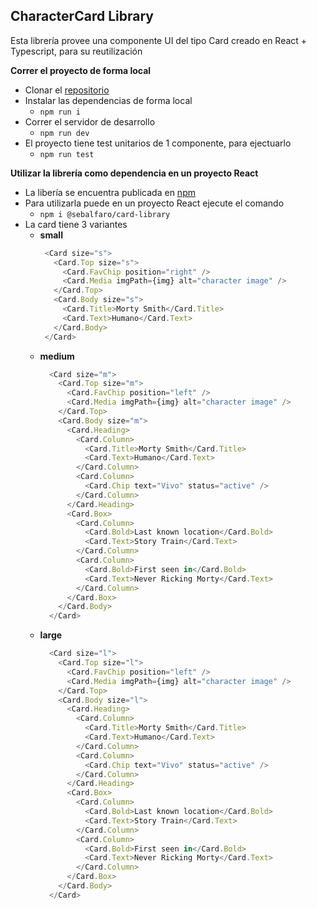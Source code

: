 ## CharacterCard Library

Esta librería provee una componente UI del tipo Card creado en React + Typescript, para su reutilización

**Correr el proyecto de forma local**
- Clonar el [repositorio](https://github.com/sebalfaro/character-card)
 - Instalar las dependencias de forma local
	 - `npm run i`
 - Correr el servidor de desarrollo
	 - `npm run dev`
- El proyecto tiene test unitarios de 1 componente, para ejectuarlo
	 - `npm run test`
	
**Utilizar la librería como dependencia en un proyecto React**
- La libería se encuentra publicada en [npm](https://www.npmjs.com/package/@sebalfaro/card-library)
 - Para utilizarla puede en un proyecto React ejecute el comando
	 - `npm i @sebalfaro/card-library`
- La card tiene 3 variantes 
	- **small**
		```typescript
		 <Card size="s">
		   <Card.Top size="s">
		     <Card.FavChip position="right" />
		     <Card.Media imgPath={img} alt="character image" />
		   </Card.Top>
		   <Card.Body size="s">
		     <Card.Title>Morty Smith</Card.Title>
		     <Card.Text>Humano</Card.Text>
		   </Card.Body>
		 </Card>
		```     
	- **medium**
		```typescript
	      <Card size="m">
	        <Card.Top size="m">
	          <Card.FavChip position="left" />
	          <Card.Media imgPath={img} alt="character image" />
	        </Card.Top>
	        <Card.Body size="m">
	          <Card.Heading>
	            <Card.Column>
	              <Card.Title>Morty Smith</Card.Title>
	              <Card.Text>Humano</Card.Text>
	            </Card.Column>
	            <Card.Column>
	              <Card.Chip text="Vivo" status="active" />
	            </Card.Column>
	          </Card.Heading>
	          <Card.Box>
	            <Card.Column>
	              <Card.Bold>Last known location</Card.Bold>
	              <Card.Text>Story Train</Card.Text>
	            </Card.Column>
	            <Card.Column>
	              <Card.Bold>First seen in</Card.Bold>
	              <Card.Text>Never Ricking Morty</Card.Text>
	            </Card.Column>
	          </Card.Box>
	        </Card.Body>
	      </Card>
		```
	- **large**
		```typescript
	      <Card size="l">
	        <Card.Top size="l">
	          <Card.FavChip position="left" />
	          <Card.Media imgPath={img} alt="character image" />
	        </Card.Top>
	        <Card.Body size="l">
	          <Card.Heading>
	            <Card.Column>
	              <Card.Title>Morty Smith</Card.Title>
	              <Card.Text>Humano</Card.Text>
	            </Card.Column>
	            <Card.Column>
	              <Card.Chip text="Vivo" status="active" />
	            </Card.Column>
	          </Card.Heading>
	          <Card.Box>
	            <Card.Column>
	              <Card.Bold>Last known location</Card.Bold>
	              <Card.Text>Story Train</Card.Text>
	            </Card.Column>
	            <Card.Column>
	              <Card.Bold>First seen in</Card.Bold>
	              <Card.Text>Never Ricking Morty</Card.Text>
	            </Card.Column>
	          </Card.Box>
	        </Card.Body>
	      </Card>
		```
